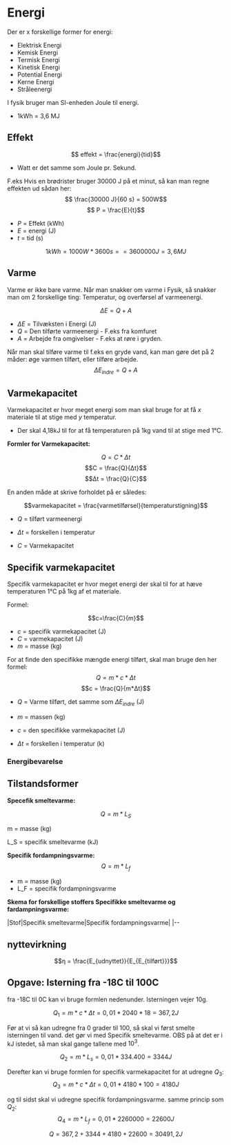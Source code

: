 # Energi
Der er x forskellige former for energi:

* Elektrisk Energi
* Kemisk Energi
* Termisk Energi
* Kinetisk Energi
* Potential Energi
* Kerne Energi
* Stråleenergi 

I fysik bruger man SI-enheden Joule til energi. 
* 1kWh = 3,6 MJ


## Effekt

$$ effekt = \frac{energi}{tid}$$

* Watt er det samme som Joule pr. Sekund. 

F.eks Hvis en brødrister bruger 30000 J på et minut, så kan man regne effekten ud sådan her:
$$ \frac{30000 J}{60 s} = 500W$$
$$ P = \frac{E}{t}$$

* $P$ = Effekt (kWh)
* $E$ = energi (J)
* $t$ = tid (s)

$$1 kWh = 1000W * 3600 s == 3600000 J = 3,6 MJ$$


## Varme

Varme er ikke bare varme. Når man snakker om varme i Fysik, så snakker man om 2 forskellige ting: Temperatur, og overførsel af varmeenergi. 

$$ ΔE = Q + A$$

* $ΔE$ = Tilvæksten i Energi (J)
* $Q$ = Den tilførte varmeenergi - F.eks fra komfuret
* $A$ = Arbejde fra omgivelser - F.eks at røre i gryden. 

Når man skal tilføre varme til f.eks en gryde vand, kan man gøre det på 2 måder: øge varmen tilført, eller tilføre arbejde.
$$ΔE_{indre}=Q+A$$

## Varmekapacitet

Varmekapacitet er hvor meget energi som man skal bruge for at få $x$ materiale til at stige med $y$ temperatur. 

* Der skal 4,18kJ til for at få temperaturen på 1kg vand til at stige med 1°C.

**Formler for Varmekapacitet:**

$$Q = C * Δt$$
$$C = \frac{Q}{Δt}$$
$$Δt = \frac{Q}{C}$$

En anden måde at skrive forholdet på er således:

$$varmekapacitet = \frac{varmetilførsel}{temperaturstigning}$$

* $Q$ = tilført varmeenergi

* $Δt$ = forskellen i temperatur

* $C$ = Varmekapacitet

## Specifik varmekapacitet

Specifik varmekapacitet er hvor meget energi der skal til for at hæve temperaturen 1°C på 1kg af et materiale.

Formel:

$$c=\frac{C}{m}$$

* $c$ = specifik varmekapacitet (J)
* $C$ = varmekapacitet (J)
* $m$ = masse (kg)

For at finde den specifikke mængde energi tilført, skal man bruge den her formel:
$$Q = m*c*Δt$$
$$c = \frac{Q}{m*Δt}$$

* $Q$ = Varme tilført, det samme som $ΔE_{indre}$ (J)

* $m$ = massen (kg)

* $c$ = den specifikke varmekapacitet (J)

* $Δt$ = forskellen i temperatur (k)

### Energibevarelse

## Tilstandsformer

**Specefik smeltevarme:**

$$Q = m*L_S$$

m = masse (kg)

L_S = specifik smeltevarme (kJ)

**Specifik fordampningsvarme:**
$$Q = m*L_f$$

* m = masse (kg)
* L_F = specifik fordampningsvarme

**Skema for forskellige stoffers Specifikke smeltevarme og fardampningsvarme:**

|Stof|Specifik smeltevarme|Specifik fordampningsvarme|
|--

## nyttevirkning

$$η = \frac{E_{udnyttet}}{E_{E_{tilført}}}$$



## Opgave: Isterning fra -18C til 100C
fra -18C til 0C kan vi bruge formlen nedenunder. Isterningen vejer 10g. 

$$Q_1 = m*c*Δt = 0,01*2040*18 = 367,2J$$

Før at vi så kan udregne fra 0 grader til 100, så skal vi først smelte isterningen til vand. det gør vi med Specifik smeltevarme. OBS på at det er i kJ istedet, så man skal gange tallene med $10^3$. 

$$Q_2 = m*L_s = 0,01*334.400 = 3344J$$

Derefter kan vi bruge formlen for specifik varmekapacitet for at udregne $Q_3$:
$$Q_3 = m*c*Δt = 0,01*4180*100 = 4180J$$

og til sidst skal vi udregne specifik fordampningsvarme. samme princip som $Q_2$:
$$Q_4 = m*L_f = 0,01*2260000 = 22600J$$

$$Q = 367,2+3344+4180+22600 = 30491,2J$$
